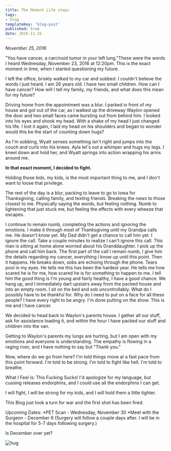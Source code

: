 ```yaml
---
title: The Moment Life stops
tags:
- blog
templateKey: 'blog-post'
published: true
date: 2016-11-25
---
```


_November 25, 2016_

"You have cancer, a carcinoid tumor in your left lung."These were the words I heard Wednesday, November 23, 2016 at 12:20pm.  This is the exact moment in time, when I started questioning my future.

I left the office, briskly walked to my car and sobbed.  I couldn't believe the words I just heard. I am 26 years old. I have two small children.  How can I have cancer? How will I tell my family, my friends, and what does this mean for my future?

Driving home from the appointment was a blur.  I parked in front of my house and got out of the car, as I walked up the driveway Waylon opened the door and two small faces came bursting out from behind him.  I looked into his eyes and shook my head.  With a shake of my head I just changed his life.  I lost it again, I laid my head on his shoulders and began to wonder would this be the start of counting down hugs?

As I'm sobbing, Wyatt senses something isn't right and jumps into the couch and curls into his knees.  Ayla let's out a whimper and hugs my legs.  I kneel down and hold her, and Wyatt springs into action wrapping his arms around me.

**In that exact moment, I decided to fight.**

Holding those kids, my kids, is the most important thing to me, and I don't want to loose that privilege.

The rest of the day is a blur, packing to leave to go to Iowa for Thanksgiving, calling family, and texting friends.  Breaking the news to those closest to me.  Physically saying the words, but feeling nothing.  Numb to lightening that just stuck me, but feeling the effects with every wheeze that escapes.

I continue to remain numb, completing the actions and ignoring the emotions.  I make it through most of Thanksgiving until my Grandpa calls me.  He doesn't know yet. My Dad didn't get a chance to call him yet.  I ignore the call.  Take a couple minutes to realize I can't ignore this call.  This man is sitting at home alone worried about his Granddaughter.  I pick up the phone and call him back.  The first part of the call I remain numb, I give him the details regarding my cancer, everything I know up until this point. Then it happens.  He breaks down, sobs are echoing through the phone. Tears pool in my eyes. He tells me this has been the hardest year.  He tells me how scared he is for me, how scared he is for something to happen to me.  I tell him the good thing is I'm young and fairly healthy, I have a good chance.  We hang up, and I immediately dart upstairs away from the packed house and into an empty room.  I sit on the bed and sob uncontrollably.  What do I possibly have to be thankful for.  Why do I need to put on a face for all these people?  I have every right to be angry.  I'm done putting on the show. This is me and I have cancer.

We decided to head back to Waylon's parents house. I gather all our stuff, ask for assistance loading it, and within the hour I have packed our stuff and children into the van.

Getting to Waylon's parents my lungs are hurting, but I am open with my emotions and everyone is understanding.  The empathy is flowing in a raging river, and I have nothing to say but "Thank you."

Now, where do we go from here?  I'm told things move at a fast pace from this point forward.  I'm told to be strong.  I'm told to fight like hell.  I'm told to breathe.

What I Feel is: This Fucking Sucks!   I'd apologize for my language, but cussing releases endorphins, and I could use all the endorphins I can get.

I will fight, I will be strong for my kids, and I will hold them a little tighter.

This Blog just took a turn for war and the first shot has been fired.

Upcoming Dates:
*PET Scan - Wednesday, November 30
*Meet with the Surgeon - December 6
(Surgery will follow a couple days after. I will be in the hospital for 5-7 days following surgery.)

Is December over yet?

![hug](https://dropper.wayl.one/api/file/f6ecf434-4204-4740-a211-328f74d1861f.jpg)

